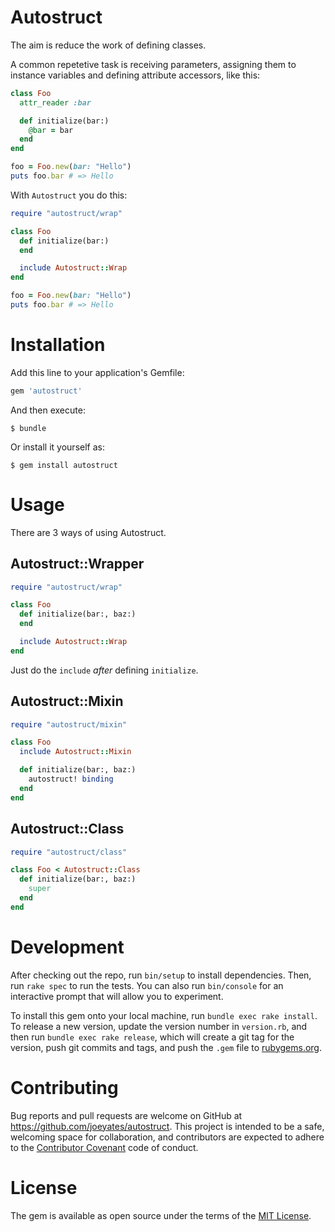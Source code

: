 # Autostruct

The aim is reduce the work of defining classes.

A common repetetive task is receiving parameters, assigning them
to instance variables and defining attribute accessors, like this:

```ruby
class Foo
  attr_reader :bar

  def initialize(bar:)
    @bar = bar
  end
end

foo = Foo.new(bar: "Hello")
puts foo.bar # => Hello
```

With `Autostruct` you do this:

```ruby
require "autostruct/wrap"

class Foo
  def initialize(bar:)
  end

  include Autostruct::Wrap
end

foo = Foo.new(bar: "Hello")
puts foo.bar # => Hello
```

# Installation

Add this line to your application's Gemfile:

```ruby
gem 'autostruct'
```

And then execute:

    $ bundle

Or install it yourself as:

    $ gem install autostruct

# Usage

There are 3 ways of using Autostruct.

## Autostruct::Wrapper

```ruby
require "autostruct/wrap"

class Foo
  def initialize(bar:, baz:)
  end

  include Autostruct::Wrap
end
```

Just do the `include` *after* defining `initialize`.

## Autostruct::Mixin

```ruby
require "autostruct/mixin"

class Foo
  include Autostruct::Mixin

  def initialize(bar:, baz:)
    autostruct! binding
  end
end
```

## Autostruct::Class

```ruby
require "autostruct/class"

class Foo < Autostruct::Class
  def initialize(bar:, baz:)
    super
  end
end
```

# Development

After checking out the repo, run `bin/setup` to install dependencies.
Then, run `rake spec` to run the tests. You can also run `bin/console` for an
interactive prompt that will allow you to experiment.

To install this gem onto your local machine, run `bundle exec rake install`.
To release a new version, update the version number in `version.rb`, and then
run `bundle exec rake release`, which will create a git tag for the version,
push git commits and tags, and push the `.gem` file to
[rubygems.org](https://rubygems.org).

# Contributing

Bug reports and pull requests are welcome on GitHub at
https://github.com/joeyates/autostruct. This project is intended to be a safe,
welcoming space for collaboration, and contributors are expected to adhere to
the [Contributor Covenant](http://contributor-covenant.org) code of conduct.

# License

The gem is available as open source under the terms of the
[MIT License](http://opensource.org/licenses/MIT).
